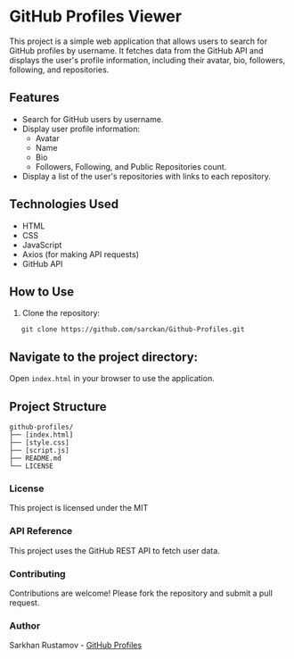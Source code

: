 # GitHub Profiles Viewer

This project is a simple web application that allows users to search for GitHub profiles by username. It fetches data from the GitHub API and displays the user's profile information, including their avatar, bio, followers, following, and repositories.

## Features

- Search for GitHub users by username.
- Display user profile information:
  - Avatar
  - Name
  - Bio
  - Followers, Following, and Public Repositories count.
- Display a list of the user's repositories with links to each repository.

## Technologies Used

- HTML
- CSS
- JavaScript
- Axios (for making API requests)
- GitHub API

## How to Use

1. Clone the repository:
```
   git clone https://github.com/sarckan/Github-Profiles.git
```
## Navigate to the project directory:


Open ``index.html`` in your browser to use the application.

## Project Structure

```
github-profiles/
├── [index.html]
├── [style.css]     
├── [script.js]       
├── README.md        
└── LICENSE         
```

### License
This project is licensed under the MIT

### API Reference
This project uses the GitHub REST API to fetch user data.

### Contributing
Contributions are welcome! Please fork the repository and submit a pull request.

### Author
Sarkhan Rustamov - [GitHub Profiles](https://github.com/sarckan)
